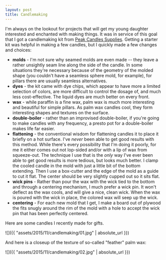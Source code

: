 ```yaml
---
layout: post
title: Candlemaking
---
```

I'm always on the lookout for projects that will get my young daughter
interested and enchanted with making things. It was in service of this goal that
I got a candlemaking kit from [Peak Candles Supplies](http://www.peakcandle.com/).
Getting a starter kit was helpful in making a few candles, but I quickly made
a few changes and choices:

- __molds__ - I'm not sure why seamed molds are even made -- they leave a rather
  unsightly seam line along the side of the candle. In some situations they're
  necessary because of the geometry of the molded shape (you couldn't have a
  seamless sphere mold, for example), for pillars there are usually seamless
  alternatives.
- __dyes__ - the kit came with dye chips, which appear to have more a limited
  selection of colors, are more difficult to control the dosage of, and much
  less cost-effective. The liquid dyes are much better on every front.
- __wax__ - while paraffin is a fine wax, palm wax is much more interesting and
  beautiful for simple pillars. As palm wax candles cool, they form interesting
  shapes and textures on the surface.
- __double-boiler__ - rather than an improvised double-boiler, if you're going
  to make candles with any frequency, a presto pot for a double-boiler makes
  life far easier.
- __flattening__ - the conventional wisdom for flattening candles it to place it
  briefly on a hot surface. I've _never_ been able to get good results with this
  method. While there's every possibility that I'm doing it poorly, for me it
  either comes out not lop-sided and/or with a lip of wax from squeeze-out. The
  technique I use that is the _only_ way I've ever been able to get good results
  is more tedious, but looks much better. I clamp the cooled candle in the mold
  with just a little bit of the bottom extending. Then I use a box-cutter and
  the edge of the mold as a guide to cut it flat. The center should be very
  slightly cupped out so it sits flat.
- __wick pins__ - Rather than pour the wax with the wick tied to the bottom and
  through a centering mechanism, I much prefer a wick pin. It won't deflect as
  the wax cools, and will give a nice, clean wick. When the wax is poured with
  the wick in place, the colored wax will seep up the wick.
- __centering__ - For each new mold that I get, I make a board out of plywood
  the fits snugly around the rim of the mold with a hole to accept the wick pin
  that has been perfectly centered.

Here are some candles I recently made for gifts.

![]({{ "assets/2015/11/candlemaking/01.jpg" | absolute_url }})

And here is a closeup of the texture of so-called "feather" palm wax:

![]({{ "assets/2015/11/candlemaking/02.jpg" | absolute_url }})
